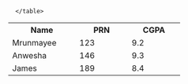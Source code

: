 <!DOCTYPE html>
<html>
  <head>
    <title>HTML TABLE</title>
    
  </head>
  <body>
      <table>
        <tr>
        <th width="120px">Name</th>
        <th width="90px">PRN</th>
        <th width="90">CGPA</th>
        </tr>
        <tr>
        <td>Mrunmayee</td>
        <td>123</td>
        <td>9.2</td>
        </tr>
        <tr>
          <td>Anwesha </td>
          <td>146</td>
          <td>9.3</td>
        </tr>
        <tr>
          <td>James</td>
          <td>189</td>
          <td>8.4</td>
        </tr>
        
      </table>
  </body>
</html>
